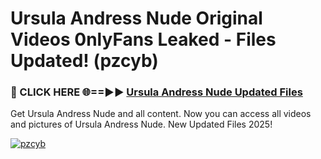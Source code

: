# Ursula Andress Nude Original Videos 0nlyFans Leaked - Files Updated! (pzcyb)

<h3>🔴 CLICK HERE 🌐==►► <a href="https://tinyurl.com/4mcuefdz" rel="nofollow">Ursula Andress Nude Updated Files</a></h3>

Get Ursula Andress Nude and all content. Now you can access all videos and pictures of Ursula Andress Nude. New Updated Files 2025!

[![pzcyb](https://i.imgur.com/StAQSOY.gif)](https://tinyurl.com/4mcuefdz)
